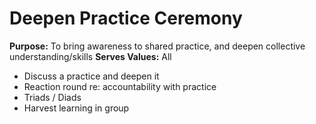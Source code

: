 # Deepen Practice Ceremony

**Purpose:** To bring awareness to shared practice, and deepen collective understanding/skills
**Serves Values:** All

- Discuss a practice and deepen it
- Reaction round re: accountability with practice
- Triads / Diads
- Harvest learning in group
